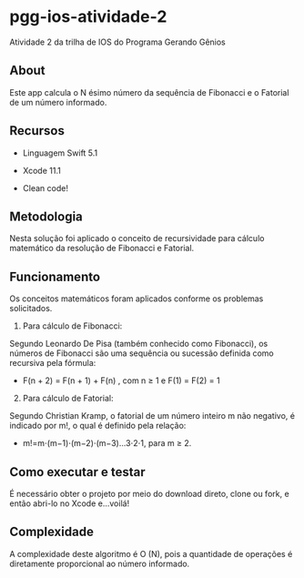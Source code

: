 # pgg-ios-atividade-2
Atividade 2 da trilha de IOS do Programa Gerando Gênios

## About

Este app calcula o N ésimo número da sequência de Fibonacci e o Fatorial de um número informado.

## Recursos

*  Linguagem Swift 5.1

*  Xcode 11.1

*  Clean code!

## Metodologia

Nesta solução foi aplicado o conceito de recursividade para cálculo matemático da resolução de Fibonacci e Fatorial.

## Funcionamento

Os conceitos matemáticos foram aplicados conforme os problemas solicitados.

1. Para cálculo de Fibonacci:

Segundo Leonardo De Pisa (também conhecido como Fibonacci), os números de Fibonacci são uma sequência ou sucessão definida como recursiva pela fórmula:

* F(n + 2) = F(n + 1) + F(n) , com n ≥ 1 e F(1) = F(2) = 1 

2. Para cálculo de Fatorial:

Segundo Christian Kramp, o fatorial de um número inteiro m não negativo, é indicado por m!, o qual é definido pela relação:

* m!=m⋅(m−1)⋅(m−2)⋅(m−3)...3⋅2⋅1, para m ≥ 2.

## Como executar e testar

É necessário obter o projeto por meio do download direto, clone ou fork, e então abri-lo no Xcode e...voilá!

## Complexidade

A complexidade deste algoritmo é O (N), pois a quantidade de operações é diretamente proporcional ao número informado.

